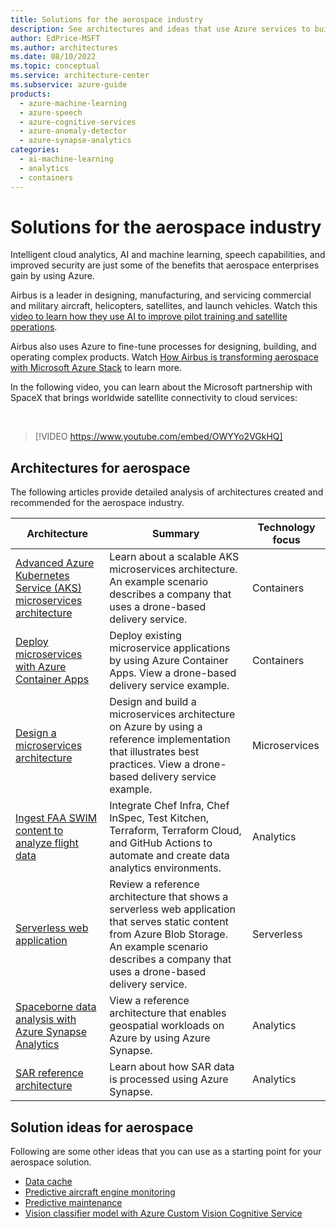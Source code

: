 ```yaml
---
title: Solutions for the aerospace industry
description: See architectures and ideas that use Azure services to build efficient, scalable, and reliable solutions in the aerospace industry.
author: EdPrice-MSFT
ms.author: architectures
ms.date: 08/10/2022
ms.topic: conceptual
ms.service: architecture-center
ms.subservice: azure-guide
products:
  - azure-machine-learning
  - azure-speech
  - azure-cognitive-services
  - azure-anomaly-detector
  - azure-synapse-analytics
categories:
  - ai-machine-learning
  - analytics
  - containers
---
```


# Solutions for the aerospace industry

Intelligent cloud analytics, AI and machine learning, speech capabilities, and improved security are just some of the benefits that aerospace enterprises gain by using Azure.

Airbus is a leader in designing, manufacturing, and servicing commercial and military aircraft, helicopters, satellites, and launch vehicles. Watch this [video to learn how they use AI to improve pilot training and satellite operations](https://www.youtube.com/watch?v=QRprKorsDFQ).

Airbus also uses Azure to fine-tune processes for designing, building, and operating complex products. Watch [How Airbus is transforming aerospace with Microsoft Azure Stack](https://www.youtube.com/watch?v=S5kuKEfKkkg) to learn more.

In the following video, you can learn about the Microsoft partnership with SpaceX that brings worldwide satellite connectivity to cloud services:

<br>

> [!VIDEO https://www.youtube.com/embed/OWYYo2VGkHQ]

## Architectures for aerospace

The following articles provide detailed analysis of architectures created and recommended for the aerospace industry.


|Architecture  |Summary  |Technology focus  |
|---------|---------|---------|
|[Advanced Azure Kubernetes Service (AKS) microservices architecture](../reference-architectures/containers/aks-microservices/aks-microservices-advanced.yml)|Learn about a scalable AKS microservices architecture. An example scenario describes a company that uses a drone-based delivery service. | Containers|
|[Deploy microservices with Azure Container Apps](../example-scenario/serverless/microservices-with-container-apps.yml) |Deploy existing microservice applications by using Azure Container Apps. View a drone-based delivery service example. |Containers|
|[Design a microservices architecture](../microservices/design/index.yml) |Design and build a microservices architecture on Azure by using a reference implementation that illustrates best practices. View a drone-based delivery service example. |Microservices|
|[Ingest FAA SWIM content to analyze flight data](../example-scenario/analytics/ingest-faa-swim-analyze-flight-data.yml?view=azs-2206)|Integrate Chef Infra, Chef InSpec, Test Kitchen, Terraform, Terraform Cloud, and GitHub Actions to automate and create data analytics environments.| Analytics|
|[Serverless web application](../reference-architectures/serverless/web-app.yml?view=azs-2206) |Review a reference architecture that shows a serverless web application that serves static content from Azure Blob Storage.  An example scenario describes a company that uses a drone-based delivery service.|Serverless|
|[Spaceborne data analysis with Azure Synapse Analytics](./aerospace/geospatial-processing-analytics.yml) |View a reference architecture that enables geospatial workloads on Azure by using Azure Synapse.|Analytics|
| [SAR reference architecture](https://learn.microsoft.com/en-us/azure/orbital/sar-reference-architecture) | Learn about how SAR data is processed using Azure Synapse. | Analytics |

## Solution ideas for aerospace

Following are some other ideas that you can use as a starting point for your aerospace solution.

- [Data cache](../solution-ideas/articles/data-cache-with-redis-cache.yml)
- [Predictive aircraft engine monitoring](../solution-ideas/articles/aircraft-engine-monitoring-for-predictive-maintenance-in-aerospace.yml)
- [Predictive maintenance](../solution-ideas/articles/predictive-maintenance.yml?view=azs-2206)
- [Vision classifier model with Azure Custom Vision Cognitive Service](../example-scenario/dronerescue/vision-classifier-model-with-custom-vision.yml?view=azs-2206)

